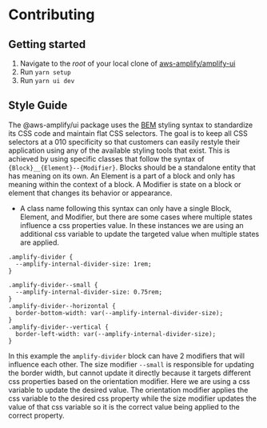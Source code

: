 # Contributing

## Getting started

1. Navigate to the _root_ of your local clone of [aws-amplify/amplify-ui](https://github.com/aws-amplify/amplify-ui)
1. Run `yarn setup`
1. Run `yarn ui dev`

## Style Guide

The @aws-amplify/ui package uses the [BEM](http://getbem.com/) styling syntax to standardize its CSS code and maintain flat CSS selectors.  The goal is to keep all CSS selectors at a 010 specificity so that customers can easily restyle their application using any of the available styling tools that exist. This is achieved by using specific classes that follow the syntax of `{Block}__{Element}--{Modifier}`.  Blocks should be a standalone entity that has meaning on its own. An Element is a part of a block and only has meaning within the context of a block.  A Modifier is state on a block or element that changes its behavior or appearance.
- A class name following this syntax can only have a single Block, Element, and Modifier, but there are some cases where multiple states influence a css properties value.  In these instances we are using an additional css variable to update the targeted value when multiple states are applied.
```
.amplify-divider {
  --amplify-internal-divider-size: 1rem;
}

.amplify-divider--small {
  --amplify-internal-divider-size: 0.75rem;
}
.amplify-divider--horizontal {
  border-bottom-width: var(--amplify-internal-divider-size);
}
.amplify-divider--vertical {
  border-left-width: var(--amplify-internal-divider-size);
}
```
In this example the `amplify-divider` block can have 2 modifiers that will influence each other.  The size modifier `--small` is responsible for updating the border width, but cannot update it directly because it targets different css properties based on the orientation modifier.  Here we are using a css variable to update the desired value.  The orientation modifier applies the css variable to the desired css property while the size modifier updates the value of that css variable so it is the correct value being applied to the correct property.